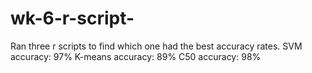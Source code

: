 # wk-6-r-script-
Ran three r scripts to find which one had the best accuracy rates.
SVM accuracy: 97%
K-means accuracy: 89%
C50 accuracy: 98%
